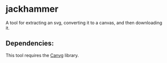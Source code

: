 # jackhammer
A tool for extracting an svg, converting it to a canvas, and then downloading it.


## Dependencies:
This tool requires the [Canvg](https://github.com/canvg/canvg) library.

